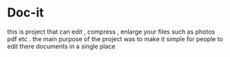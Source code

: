 # Doc-it
this is project  that can edit , compress , enlarge your files such as photos pdf etc . the main purpose of the project was to make it simple for people to edit there documents in a single place 
